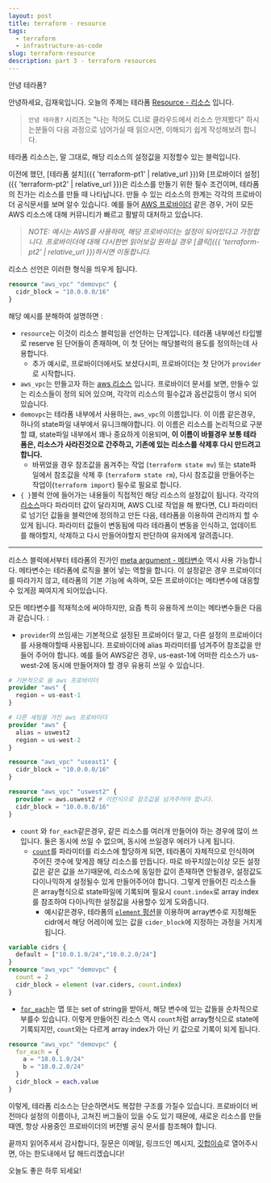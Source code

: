 ```yaml
---
layout: post
title: terraform - resource
tags:
  - terraform
  - infrastructure-as-code
slug: terraform-resource
description: part 3 - terraform resources
---
```


안녕 테라폼?

안녕하세요, 김재욱입니다. 오늘의 주제는 테라폼 [Resource - 리소스](https://www.terraform.io/docs/configuration/resources.html) 입니다.

> `안녕 테라폼?` 시리즈는 "나는 적어도 CLI로 클라우드에서 리소스 만져봤다" 하시는분들이 다음 과정으로 넘어가실 때 읽으시면, 이해되기 쉽게 작성해보려 합니다.

테라폼 리소스는, 말 그대로, 해당 리소스의 설정값을 지정할수 있는 블럭입니다.


이전에 했던, [테라폼 설치]({{ 'terraform-pt1' | relative_url }})와 [프로바이더 설정]({{ 'terraform-pt2' | relative_url }})은 리소스를 만들기 위한 필수 조건이며, 테라폼의 진가는 리소스를 만들 때 나타납니다. 만들 수 있는 리소스의 한계는 각각의 프로바이더 공식문서를 보며 알수 있습니다. 예를 들어 [AWS 프로바이더](https://registry.terraform.io/providers/hashicorp/aws/latest/docs) 같은 경우, 거이 모든 AWS 리소스에 대해 커뮤니티가 빠르고 활발히 대처하고 있습니다.

> _NOTE: 예시는 AWS를 사용하며, 해당 프로바이더는 설정이 되어있다고 가정합니다. 프로바이더에 대해 다시한번 읽어보길 원하실 경우 [클릭]({{ 'terraform-pt2' | relative_url }})하시면 이동합니다._

리소스 선언은 이러한 형식을 띄우게 됩니다.
```terraform
resource "aws_vpc" "demovpc" {
  cidr_block = "10.0.0.0/16"
}
```

해당 예시를 분해하여 설명하면 :
- `resource`는 이것이 리소스 블럭임을 선언하는 단계입니다. 테라폼 내부에선 타입별로 reserve 된 단어들이 존재하며, 이 첫 단어는 해당블럭의 용도를 정의하는데 사용합니다.
  - 추가 예시로, 프로바이더에서도 보셨다시피, 프로바이더는 첫 단어가 `provider`로 시작합니다.
- `aws_vpc`는 만들고자 하는 [aws 리소스](https://registry.terraform.io/providers/hashicorp/aws/latest/docs/resources/vpc) 입니다. 프로바이더 문서를 보면, 만들수 있는 리소스들이 정의 되어 있으며, 각각의 리소스의 필수값과 옵션값등이 명시 되어 있습니다.
- `demovpc`는 테라폼 내부에서 사용하는, `aws_vpc`의 이름입니다. 이 이름 같은경우, 하나의 state파일 내부에서 유니크해야합니다. 이 이름은 리소스를 논리적으로 구분할 떄, state파일 내부에서 꽤나 중요하게 이용되며, **이 이름이 바뀔경우 보통 테라폼은, 리소스가 사라진것으로 간주하고, 기존에 있는 리소스를 삭제후 다시 만드려고 합니다.**
  - 바뀌었을 경우 참조값을 옴겨주는 작업 (`terraform state mv`) 또는 state파일에서 참조값을 삭제 후 (`terraform state rm`), 다시 참조값을 만들어주는 작업이(`terraform import`) 필수로 필요로 합니다.
- `{ }`블럭 안에 들어가는 내용들이 직접적인 해당 리소스의 설정값이 됩니다. 각각의 [리소스](https://registry.terraform.io/providers/hashicorp/aws/latest/docs/resources/vpc)마다 파라미터 값이 달라지며, AWS CLI로 작업을 해 봤다면, CLI 파라미터로 넘기던 값들을 블럭안에 정의하고 만든 다음, 테라폼을 이용하여 관리까지 할 수 있게 됩니다. 파라미터 값들이 변동됨에 따라 테라폼이 변동을 인식하고, 업데이트를 해야할지, 삭제하고 다시 만들어야할지 판단하여 유저에게 알려줍니다.

---

리소스 블럭에서부터 테라폼의 진가인 [meta argument - 메타변수](https://registry.terraform.io/providers/hashicorp/aws/latest/docs/resources/vpc) 역시 사용 가능합니다. 메타변수는 테라폼에 로직을 불어 넣는 역할을 합니다. 이 설정같은 경우 프로바이더를 따라가지 않고, 테라폼의 기본 기능에 속하며, 모든 프로바이더는 메타변수에 대응할수 있게끔 짜여지게 되어있습니다.

모든 메타변수를 적재적소에 써야하지만, 요즘 특히 유용하게 쓰이는 메타변수들은 다음과 같습니다. :
- `provider`의 쓰임새는 기본적으로 설정된 프로바이더 말고, 다른 설정의 프로바이더를 사용해야할때 사용됩니다. 프로바이더에 alias 파라미터를 넘겨주어 참조값을 만들어 주어야 합니다. 예를 들어 AWS같은 경우, us-east-1에 어떠한 리소스가 us-west-2에 동시에 만들어져야 할 경우 유용히 쓰일 수 있습니다.

```terraform
# 기본적으로 쓸 aws 프로바이더
provider "aws" {
  region = us-east-1
}

# 다른 세팅을 가진 aws 프로바이더
provider "aws" {
  alias = uswest2
  region = us-west-2
}

resource "aws_vpc" "useast1" {
  cidr_block = "10.0.0.0/16"
}

resource "aws_vpc" "uswest2" {
  provider = aws.uswest2 # 이런식으로 참조값을 넘겨주어야 합니다.
  cidr_block = "10.0.0.0/16"
}
```
- `count` 와 `for_each`같은경우, 같은 리소스를 여러개 만들어야 하는 경우에 많이 쓰입니다. 둘은 동시에 쓰일 수 없으며, 동시에 쓰일경우 에러가 나게 됩니다.
  - [`count`](https://www.terraform.io/docs/configuration/resources.html#count-multiple-resource-instances-by-count)를 파라미터를 리소스에 할당하게 되면, 테라폼이 자체적으로 인식하며 주어진 갯수에 맞게끔 해당 리소스를 만듭니다. 따로 바꾸지않는이상 모든 설정값은 같은 값을 쓰기때문에, 리소스에 동일한 값이 존재하면 안될경우, 설정값도 다이나믹하게 설정될수 있게 만들어주어야 합니다. 그렇게 만들어진 리소스들은 array형식으로 state파일에 기록되며 필요시 `count.index`로 array index를 참조하여 다이나믹한 설정값을 사용할수 있게 도와줍니다.
    - 예시같은경우, 테라폼의 [`element` 펑션](https://www.terraform.io/docs/configuration/functions/element.html)을 이용하며 array변수로 지정해둔 cidr에서 해당 어레이에 있는 값을 `cider_block`에 지정하는 과정을 거치게 됩니다.
```terraform
variable cidrs {
  default = ["10.0.1.0/24","10.0.2.0/24"]
}
resource "aws_vpc" "demovpc" {
  count = 2
  cidr_block = element (var.ciders, count.index)
}
```
  - [`for_each`](https://www.terraform.io/docs/configuration/resources.html#for_each-multiple-resource-instances-defined-by-a-map-or-set-of-strings)는 맵 또는 set of string을 받아서, 해당 변수에 있는 값들을 순차적으로 부를수 있습니다. 이렇게 만들어진 리소스 역시 `count`처럼 array형식으로 state에 기록되지만, `count`와는 다르게 array index가 아닌 키 값으로 기록이 되게 됩니다.
```terraform
resource "aws_vpc" "demovpc" {
  for_each = {
    a = "10.0.1.0/24"
    b = "10.0.2.0/24"
  }
  cidr_block = each.value
}
```

이렇게, 테라폼 리소스는 단순하면서도 복잡한 구조를 가질수 있습니다. 프로바이더 버전마다 설정의 이름이나, 고쳐진 버그들이 있을 수도 있기 때문에, 새로운 리소스를 만들때엔, 항상 사용중인 프로바이더의 버전별 공식 문서를 참조해야 합니다.

끝까지 읽어주셔서 감사합니다, 질문은 이메일, 링크드인 메시지, [깃헙이슈](https://github.com/iamjaekim/iamjaekim.github.io/issues)로 열어주시면, 아는 한도내에서 답 해드리겠습니다!

오늘도 좋은 하루 되세요!
